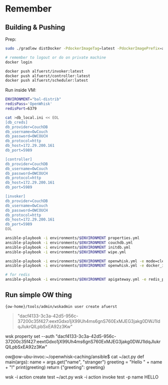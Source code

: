 # Remember

## Building & Pushing

Prep:
```bash
sudo ./gradlew distDocker -PdockerImageTag=latest -PdockerImagePrefix=alfuerst

# remember to logout or do on private machine
docker login

docker push alfuerst/invoker:latest
docker push alfuerst/controller:latest
docker push alfuerst/scheduler:latest
```

Run inside VM:
```bash
ENVIRONMENT="bal-distrib"
redisPass='OpenWhisk'
redisPort=6379

cat >db_local.ini << EOL
[db_creds]
db_provider=CouchDB
db_username=OwCouch
db_password=OWCOUCH
db_protocol=http
db_host=172.29.200.161
db_port=5989

[controller]
db_provider=CouchDB
db_username=OwCouch
db_password=OWCOUCH
db_protocol=http
db_host=172.29.200.161
db_port=5989

[invoker]
db_provider=CouchDB
db_username=OwCouch
db_password=OWCOUCH
db_protocol=http
db_host=172.29.200.161
db_port=5989
EOL

ansible-playbook -i environments/$ENVIRONMENT properties.yml
ansible-playbook -i environments/$ENVIRONMENT couchdb.yml
ansible-playbook -i environments/$ENVIRONMENT initdb.yml
ansible-playbook -i environments/$ENVIRONMENT wipe.yml

ansible-playbook -i environments/$ENVIRONMENT openwhisk.yml -e mode=clean
ansible-playbook -i environments/$ENVIRONMENT openwhisk.yml -e docker_image_tag=latest -e docker_image_prefix=alfuerst -e invoker_user_memory="15G" -e controller_loadbalancer_invoker_cores=5 -e invoker_use_runc=false -e controller_loadbalancer_invoker_c=2 -e controller_loadbalancer_redis_password=$redisPass -e controller_loadbalancer_redis_port=$redisPort -e invoker_redis_password=$redisPass -e invoker_redis_port=$redisPort -e limit_invocations_per_minute=10000 -e limit_invocations_concurrent=10000 -e limit_fires_per_minute=10000 -e limit_sequence_max_length=10000 -e controller_loadstrategy="simpleload"

# for redis
ansible-playbook -i environments/$ENVIRONMENT apigateway.yml -e redis_port=$redisPort -e redis_pass=$redisPass
```

## Run simple OW thing

`{ow-home}/tools/admin/wskadmin user create afuerst`
> "dacf4133-3c3a-42d5-956c-37200c35f427:eextGdxo1jX99Uh4ms6gnS760ExMJEG3jakg0DWJ1ldqJlukrQILpbSxEA92z3Kw"

wsk property set --auth "dacf4133-3c3a-42d5-956c-37200c35f427:eextGdxo1jX99Uh4ms6gnS760ExMJEG3jakg0DWJ1ldqJlukrQILpbSxEA92z3Kw"

ow@ow-ubu-invoc:~/openwhisk-caching/ansible$ cat ~/act.py 
def main(args):
   name = args.get("name", "stranger")
   greeting = "Hello " + name + "!"
   print(greeting)
   return {"greeting": greeting}


wsk -i action create test ~/act.py 
wsk -i action invoke test -p name HELLO
